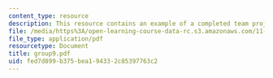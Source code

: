 ```yaml
---
content_type: resource
description: This resource contains an example of a completed team project.
file: /media/https%3A/open-learning-course-data-rc.s3.amazonaws.com/11-914-planning-communication-spring-2007/fed7d899b375bea194332c85397763c2_group9.pdf
file_type: application/pdf
resourcetype: Document
title: group9.pdf
uid: fed7d899-b375-bea1-9433-2c85397763c2
---
```

